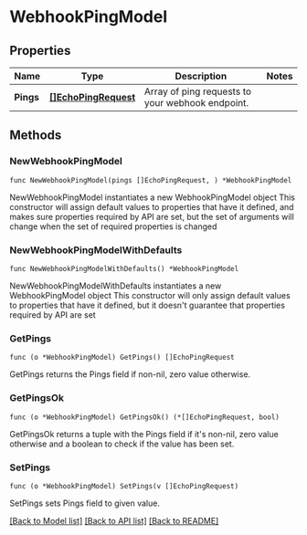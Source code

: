 # WebhookPingModel

## Properties

Name | Type | Description | Notes
------------ | ------------- | ------------- | -------------
**Pings** | [**[]EchoPingRequest**](EchoPingRequest.md) | Array of ping requests to your webhook endpoint. | 

## Methods

### NewWebhookPingModel

`func NewWebhookPingModel(pings []EchoPingRequest, ) *WebhookPingModel`

NewWebhookPingModel instantiates a new WebhookPingModel object
This constructor will assign default values to properties that have it defined,
and makes sure properties required by API are set, but the set of arguments
will change when the set of required properties is changed

### NewWebhookPingModelWithDefaults

`func NewWebhookPingModelWithDefaults() *WebhookPingModel`

NewWebhookPingModelWithDefaults instantiates a new WebhookPingModel object
This constructor will only assign default values to properties that have it defined,
but it doesn't guarantee that properties required by API are set

### GetPings

`func (o *WebhookPingModel) GetPings() []EchoPingRequest`

GetPings returns the Pings field if non-nil, zero value otherwise.

### GetPingsOk

`func (o *WebhookPingModel) GetPingsOk() (*[]EchoPingRequest, bool)`

GetPingsOk returns a tuple with the Pings field if it's non-nil, zero value otherwise
and a boolean to check if the value has been set.

### SetPings

`func (o *WebhookPingModel) SetPings(v []EchoPingRequest)`

SetPings sets Pings field to given value.



[[Back to Model list]](../README.md#documentation-for-models) [[Back to API list]](../README.md#documentation-for-api-endpoints) [[Back to README]](../README.md)


